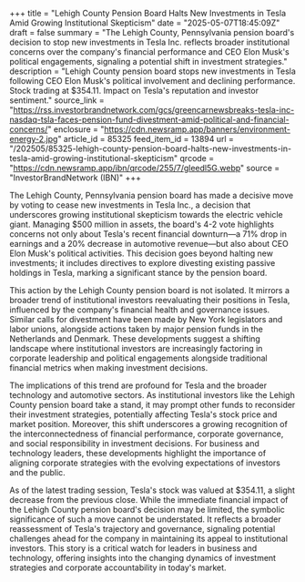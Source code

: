 +++
title = "Lehigh County Pension Board Halts New Investments in Tesla Amid Growing Institutional Skepticism"
date = "2025-05-07T18:45:09Z"
draft = false
summary = "The Lehigh County, Pennsylvania pension board's decision to stop new investments in Tesla Inc. reflects broader institutional concerns over the company's financial performance and CEO Elon Musk's political engagements, signaling a potential shift in investment strategies."
description = "Lehigh County pension board stops new investments in Tesla following CEO Elon Musk's political involvement and declining performance. Stock trading at $354.11. Impact on Tesla's reputation and investor sentiment."
source_link = "https://rss.investorbrandnetwork.com/gcs/greencarnewsbreaks-tesla-inc-nasdaq-tsla-faces-pension-fund-divestment-amid-political-and-financial-concerns/"
enclosure = "https://cdn.newsramp.app/banners/environment-energy-2.jpg"
article_id = 85325
feed_item_id = 13894
url = "/202505/85325-lehigh-county-pension-board-halts-new-investments-in-tesla-amid-growing-institutional-skepticism"
qrcode = "https://cdn.newsramp.app/ibn/qrcode/255/7/gleedl5G.webp"
source = "InvestorBrandNetwork (IBN)"
+++

<p>The Lehigh County, Pennsylvania pension board has made a decisive move by voting to cease new investments in Tesla Inc., a decision that underscores growing institutional skepticism towards the electric vehicle giant. Managing $500 million in assets, the board's 4-2 vote highlights concerns not only about Tesla's recent financial downturn—a 71% drop in earnings and a 20% decrease in automotive revenue—but also about CEO Elon Musk's political activities. This decision goes beyond halting new investments; it includes directives to explore divesting existing passive holdings in Tesla, marking a significant stance by the pension board.</p><p>This action by the Lehigh County pension board is not isolated. It mirrors a broader trend of institutional investors reevaluating their positions in Tesla, influenced by the company's financial health and governance issues. Similar calls for divestment have been made by New York legislators and labor unions, alongside actions taken by major pension funds in the Netherlands and Denmark. These developments suggest a shifting landscape where institutional investors are increasingly factoring in corporate leadership and political engagements alongside traditional financial metrics when making investment decisions.</p><p>The implications of this trend are profound for Tesla and the broader technology and automotive sectors. As institutional investors like the Lehigh County pension board take a stand, it may prompt other funds to reconsider their investment strategies, potentially affecting Tesla's stock price and market position. Moreover, this shift underscores a growing recognition of the interconnectedness of financial performance, corporate governance, and social responsibility in investment decisions. For business and technology leaders, these developments highlight the importance of aligning corporate strategies with the evolving expectations of investors and the public.</p><p>As of the latest trading session, Tesla's stock was valued at $354.11, a slight decrease from the previous close. While the immediate financial impact of the Lehigh County pension board's decision may be limited, the symbolic significance of such a move cannot be understated. It reflects a broader reassessment of Tesla's trajectory and governance, signaling potential challenges ahead for the company in maintaining its appeal to institutional investors. This story is a critical watch for leaders in business and technology, offering insights into the changing dynamics of investment strategies and corporate accountability in today's market.</p>